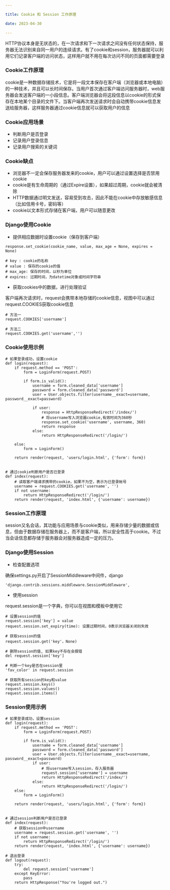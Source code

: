 ```yaml
---

title: Cookie 和 Session 工作原理

date: 2023-04-30

---
```




HTTP协议本身是无状态的，在一次请求和下一次请求之间没有任何状态保持，服务器无法识别来自同一用户的连续请求。有了cookie和session，服务器就可以利用它们记录客户端的访问状态，这样用户就不用在每次访问不同的页面都需要登录



### Cookie工作原理



cookie是一种数据存储技术，它是将一段文本保存在客户端（浏览器或本地电脑）的一种技术，并且可以长时间保存。当用户首次通过客户端访问服务器时，web服务器会发送客户端的一小段信息。客户端浏览器会将这段信息以cookie的形式保存在本地某个目录的文件下。当客户端再次发送请求时会自动携带cookie信息发送给服务器，这样服务器通过cookie信息就可以获取用户的信息



### Cookie应用场景



- 判断用户是否登录
- 记录用户登录信息
- 记录用户搜索的关键词



### Cookie缺点



- 浏览器不一定会保存服务器发来的cookie，用户可以通过设置选择是否禁用cookie
- cookie是有生命周期的（通过Expire设置），如果超过周期，cookie就会被清除
- HTTP数据通过明文发送，容易受到攻击，因此不能在cookie中存放敏感信息（比如信用卡号，密码等）
- cookie以文本形式存储在客户端，用户可以随意更改



### Django使用Cookie



- 提供相应数据时设置cookie（保存到客户端）



```plain
response.set_cookie(cookie_name, value, max_age = None, expires = None) 

# key : cookie的名称
# value : 保存的cookie的值
# max_age: 保存的时间，以秒为单位
# expires: 过期时间，为datetime对象或时间字符串
```



- 获取cookies中的数据，进行处理验证



客户端再次请求时，request会携带本地存储的cookie信息，视图中可以通过request.COOKIES获取cookie信息



```plain
# 方法一
request.COOKIES['username']

# 方法二
request.COOKIES.get('username','')
```



### Cookie使用示例



```plain
# 如果登录成功，设置cookie
def login(request):
    if request.method == 'POST':
        form = LoginForm(request.POST)
  
        if form.is_valid():
            username = form.cleaned_data['username']
            password = form.cleaned_data['password']
            user = User.objects.filter(username__exact=username, password__exact=password)

            if user:
                response = HttpResponseRedirect('/index/')
                # 将username写入浏览器cookie,有效时间为360秒
                response.set_cookie('username', username, 360)
                return response
            else:
                return HttpResponseRedirect('/login/')
                                                   
    else:
        form = LoginForm()

    return render(request, 'users/login.html', {'form': form})


# 通过cookie判断用户是否已登录
def index(request):
    # 读取客户端请求携带的cookie，如果不为空，表示为已登录帐号
    username = request.COOKIES.get('username', '')
    if not username:
        return HttpResponseRedirect('/login/')
    return render(request, 'index.html', {'username': username})
```



### Session工作原理



session又名会话，其功能与应用场景与cookie类似，用来存储少量的数据或信息，但由于数据存储在服务器上，而不是客户端，所以安全性高于cookie。不过当会话信息都存储于服务器会对服务器造成一定的压力。



### Django使用Session



- 检查配置选项



确保settings.py开启了SessionMiddleware中间件，django



```plain
'django.contrib.sessions.middleware.SessionMiddleware',
```



- 使用session



request.session是一个字典，你可以在视图和模板中使用它



```plain
# 设置session的值
request.session['key'] = value
request.session.set_expiry(time): 设置过期时间，0表示浏览器关闭则失效

# 获取session的值
request.session.get('key'，None)

# 删除session的值, 如果key不存在会报错
del request.session['key']

# 判断一个key是否在session里
'fav_color' in request.session

# 获取所有session的key和value
request.session.keys()
request.session.values()
request.session.items()
```



### Session使用示例



```plain
# 如果登录成功，设置session
def login(request):
    if request.method == 'POST':
        form = LoginForm(request.POST)

        if form.is_valid():
            username = form.cleaned_data['username']
            password = form.cleaned_data['password']
            user = User.objects.filter(username__exact=username, password__exact=password)
            if user:
                # 将username写入session，存入服务器
                request.session['username'] = username
                return HttpResponseRedirect('/index/')
            else:
                return HttpResponseRedirect('/login/')
    else:
        form = LoginForm()

    return render(request, 'users/login.html', {'form': form})


# 通过session判断用户是否已登录
def index(request):
    # 获取session中username
    username = request.session.get('username', '')
    if not username:
        return HttpResponseRedirect('/login/')
    return render(request, 'index.html', {'username': username})

# 退出登录
def logout(request):
    try:
        del request.session['username']
    except KeyError:
        pass
    return HttpResponse("You're logged out.")
```